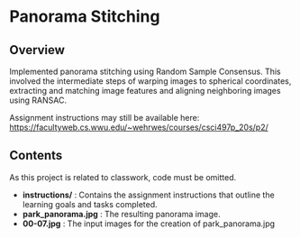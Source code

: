 # Panorama Stitching

## Overview
Implemented panorama stitching using Random Sample Consensus. This involved the intermediate steps of warping images to spherical coordinates, extracting and matching image features and aligning neighboring images using RANSAC. 

Assignment instructions may still be available here:	https://facultyweb.cs.wwu.edu/~wehrwes/courses/csci497p_20s/p2/

## Contents
As this project is related to classwork, code must be omitted.
- **instructions/** : Contains the assignment instructions that outline the learning goals and tasks completed. 
- **park_panorama.jpg** : The resulting panorama image.
- **00-07.jpg** : The input images for the creation of park_panorama.jpg